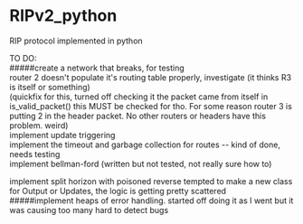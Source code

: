 # RIPv2_python
RIP protocol implemented in python

TO DO:  
#####create a network that breaks, for testing   
router 2 doesn't populate it's routing table properly, investigate (it thinks R3 is itself or something)  
(quickfix for this, turned off checking it the packet came from itself in is_valid_packet() this MUST be checked for tho. For some reason
router 3 is putting 2 in the header packet. No other routers or headers have this problem. weird)  
implement update triggering  
implement the timeout and garbage collection for routes  -- kind of done, needs testing  
implement bellman-ford  (written but not tested, not really sure how to)

implement split horizon with poisoned reverse 
tempted to make a new class for Output or Updates, the logic is getting pretty scattered  
#####implement heaps of error handling. started off doing it as I went but it was causing too many hard to detect bugs
